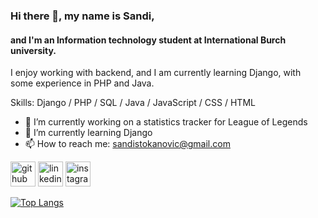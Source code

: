 ### Hi there 👋, my name is Sandi,
#### and I'm an Information technology student at International Burch university.
I enjoy working with backend, and I am currently learning Django, with some experience in PHP and Java. 

Skills: Django / PHP / SQL / Java / JavaScript / CSS / HTML

- 🔭 I’m currently working on a statistics tracker for League of Legends 
- 🌱 I’m currently learning Django 
- 📫 How to reach me: sandistokanovic@gmail.com 


[<img src='https://cdn.jsdelivr.net/npm/simple-icons@3.0.1/icons/github.svg' alt='github' height='40'>](https://github.com/SandiStokanovicc)  [<img src='https://cdn.jsdelivr.net/npm/simple-icons@3.0.1/icons/linkedin.svg' alt='linkedin' height='40'>](https://www.linkedin.com/in/sandi-stokanović-348268238/)  [<img src='https://cdn.jsdelivr.net/npm/simple-icons@3.0.1/icons/instagram.svg' alt='instagram' height='40'>](https://www.instagram.com/ouroboros.bat/)  

[![Top Langs](https://github-readme-stats.vercel.app/api/top-langs/?username=SandiStokanovicc)](https://github.com/anuraghazra/github-readme-stats)

